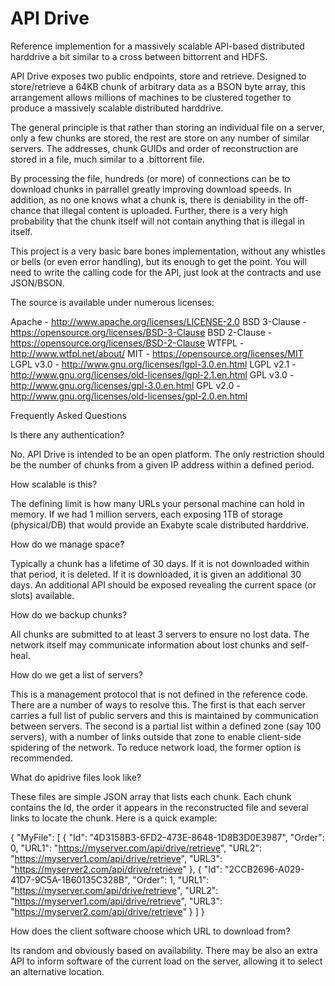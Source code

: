 # API Drive

Reference implemention for a massively scalable API-based distributed harddrive a bit similar to a cross between bittorrent and HDFS.

API Drive exposes two public endpoints, store and retrieve. Designed to store/retrieve a 64KB chunk of arbitrary data as a BSON byte array, this arrangement allows millions of machines to be clustered together to produce a massively scalable distributed harddrive.

The general principle is that rather than storing an individual file on a server, only a few chunks are stored, the rest are store on any number of similar servers. The addresses, chunk GUIDs and order of reconstruction are stored in a file, much similar to a .bittorrent file.

By processing the file, hundreds (or more) of connections can be to download chunks in parrallel greatly improving download speeds. In addition, as no one knows what a chunk is, there is deniability in the off-chance that illegal content is uploaded. Further, there is a very high probability that the chunk itself will not contain anything that is illegal in itself.

This project is a very basic bare bones implementation, without any whistles or bells (or even error handling), but its enough to get the point. You will need to write the calling code for the API, just look at the contracts and use JSON/BSON.

The source is available under numerous licenses:

Apache - http://www.apache.org/licenses/LICENSE-2.0
BSD 3-Clause - https://opensource.org/licenses/BSD-3-Clause
BSD 2-Clause - https://opensource.org/licenses/BSD-2-Clause
WTFPL - http://www.wtfpl.net/about/
MIT - https://opensource.org/licenses/MIT
LGPL v3.0 - http://www.gnu.org/licenses/lgpl-3.0.en.html
LGPL v2.1 - http://www.gnu.org/licenses/old-licenses/lgpl-2.1.en.html
GPL v3.0 - http://www.gnu.org/licenses/gpl-3.0.en.html
GPL v2.0 - http://www.gnu.org/licenses/old-licenses/gpl-2.0.en.html 

Frequently Asked Questions

Is there any authentication?

No. API Drive is intended to be an open platform. The only restriction should be the number of chunks from a given IP address within a defined period.

How scalable is this?

The defining limit is how many URLs your personal machine can hold in memory. If we had 1 million servers, each exposing 1TB of storage (physical/DB) that would provide an Exabyte scale distributed harddrive.

How do we manage space?

Typically a chunk has a lifetime of 30 days. If it is not downloaded within that period, it is deleted. If it is downloaded, it is given an additional 30 days. An additional API should be exposed revealing the current space (or slots) available.

How do we backup chunks?

All chunks are submitted to at least 3 servers to ensure no lost data. The network itself may communicate information about lost chunks and self-heal.

How do we get a list of servers?

This is a management protocol that is not defined in the reference code. There are a number of ways to resolve this. The first is that each server carries a full list of public servers and this is maintained by communication between servers. The second is a partial list within a defined zone (say 100 servers), with a number of links outside that zone to enable client-side spidering of the network. To reduce network load, the former option is recommended.

What do apidrive files look like?

These files are simple JSON array that lists each chunk. Each chunk contains the Id, the order it appears in the reconstructed file and several links to locate the chunk. Here is a quick example:

{
  "MyFile": [
    {
      "Id": "4D3158B3-6FD2-473E-8648-1D8B3D0E3987",
      "Order": 0,
      "URL1": "https://myserver.com/api/drive/retrieve",
      "URL2": "https://myserver1.com/api/drive/retrieve",
      "URL3": "https://myserver2.com/api/drive/retrieve"
    },
    {
      "Id": "2CCB2696-A029-41D7-9C5A-1B60135C328B",
      "Order": 1,
      "URL1": "https://myserver.com/api/drive/retrieve",
      "URL2": "https://myserver1.com/api/drive/retrieve",
      "URL3": "https://myserver2.com/api/drive/retrieve"
    }
  ]
}



How does the client software choose which URL to download from?

Its random and obviously based on availability. There may be also an extra API to inform software of the current load on the server, allowing it to select an alternative location.

